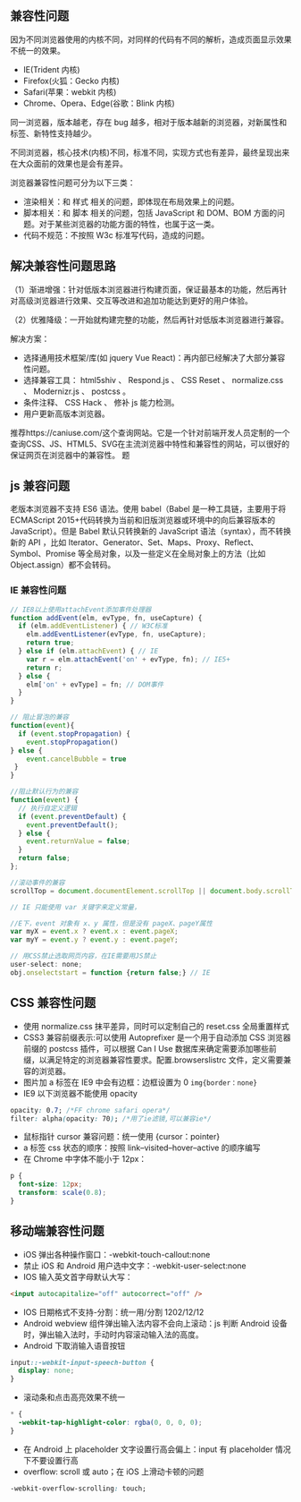 ## 兼容性问题

因为不同浏览器使用的内核不同，对同样的代码有不同的解析，造成页面显示效果不统一的效果。

- IE(Trident 内核)
- Firefox(火狐：Gecko 内核)
- Safari(苹果：webkit 内核)
- Chrome、Opera、Edge(谷歌：Blink 内核)

同一浏览器，版本越老，存在 bug 越多，相对于版本越新的浏览器，对新属性和标签、新特性支持越少。

不同浏览器，核心技术(内核)不同，标准不同，实现方式也有差异，最终呈现出来在大众面前的效果也是会有差异。

浏览器兼容性问题可分为以下三类：

- 渲染相关：和 样式 相关的问题，即体现在布局效果上的问题。
- 脚本相关：和 脚本 相关的问题，包括 JavaScript 和 DOM、BOM 方面的问题。对于某些浏览器的功能方面的特性，也属于这一类。
- 代码不规范：不按照 W3c 标准写代码，造成的问题。

## 解决兼容性问题思路

（1）渐进增强：针对低版本浏览器进行构建页面，保证最基本的功能，然后再针对高级浏览器进行效果、交互等改进和追加功能达到更好的用户体验。

（2）优雅降级：一开始就构建完整的功能，然后再针对低版本浏览器进行兼容。

解决方案：

- 选择通用技术框架/库(如 jquery Vue React)：再内部已经解决了大部分兼容性问题。
- 选择兼容工具： html5shiv 、 Respond.js 、 CSS Reset 、 normalize.css 、 Modernizr.js 、 postcss 。
- 条件注释、 CSS Hack 、 修补 js 能力检测。
- 用户更新高版本浏览器。

推荐https://caniuse.com/这个查询网站。它是一个针对前端开发人员定制的一个查询CSS、JS、HTML5、SVG在主流浏览器中特性和兼容性的网站，可以很好的保证网页在浏览器中的兼容性。
题

## js 兼容问题

老版本浏览器不支持 ES6 语法。使用 babel（Babel 是一种工具链，主要用于将 ECMAScript 2015+代码转换为当前和旧版浏览器或环境中的向后兼容版本的 JavaScript）。但是 Babel 默认只转换新的 JavaScript 语法（syntax），而不转换新的 API ，比如 Iterator、Generator、Set、Maps、Proxy、Reflect、Symbol、Promise 等全局对象，以及一些定义在全局对象上的方法（比如 Object.assign）都不会转码。

### IE 兼容性问题

```js
// IE8以上使用attachEvent添加事件处理器
function addEvent(elm, evType, fn, useCapture) {
  if (elm.addEventListener) { // W3C标准
    elm.addEventListener(evType, fn, useCapture);
    return true;
  } else if (elm.attachEvent) { // IE
    var r = elm.attachEvent('on' + evType, fn); // IE5+
    return r;
  } else {
    elm['on' + evType] = fn; // DOM事件
  }
}

// 阻止冒泡的兼容
function(event){
  if (event.stopPropagation) {
	event.stopPropagation()
} else {
	event.cancelBubble = true
 }
}

//阻止默认行为的兼容
function(event) {
  // 执行自定义逻辑
  if (event.preventDefault) {
    event.preventDefault();
  } else {
    event.returnValue = false;
  }
  return false;
};

//滚动事件的兼容
scrollTop = document.documentElement.scrollTop || document.body.scrollTop

// IE 只能使用 var 关键字来定义常量，

//E下，event 对象有 x、y 属性，但是没有 pageX、pageY属性
var myX = event.x ? event.x : event.pageX;
var myY = event.y ? event.y : event.pageY;

// 用CSS禁止选取网页内容，在IE需要用JS禁止
user-select: none;
obj.onselectstart = function {return false;} // IE
```

## CSS 兼容性问题

- 使用 normalize.css 抹平差异，同时可以定制自己的 reset.css 全局重置样式
- CSS3 兼容前缀表示:可以使用 Autoprefixer 是一个用于自动添加 CSS 浏览器前缀的 postcss 插件，可以根据 Can I Use 数据库来确定需要添加哪些前缀，以满足特定的浏览器兼容性要求。配置.browserslistrc 文件，定义需要兼容的浏览器。
- 图片加 a 标签在 IE9 中会有边框：边框设置为 0 `img{border：none}`
- IE9 以下浏览器不能使用 opacity

```css
opacity: 0.7; /*FF chrome safari opera*/
filter: alpha(opacity: 70); /*用了ie滤镜,可以兼容ie*/
```

- 鼠标指针 cursor 兼容问题：统一使用 {cursor：pointer}
- a 标签 css 状态的顺序：按照 link–visited–hover–active 的顺序编写
- 在 Chrome 中字体不能小于 12px：

```css
p {
  font-size: 12px;
  transform: scale(0.8);
}
```

## 移动端兼容性问题

- iOS 弹出各种操作窗口：-webkit-touch-callout:none
- 禁止 iOS 和 Android 用户选中文字：-webkit-user-select:none
- IOS 输入英文首字母默认大写：

```html
<input autocapitalize="off" autocorrect="off" />
```

- IOS 日期格式不支持-分割：统一用/分割 1202/12/12
- Android webview 组件弹出输入法内容不会向上滚动：js 判断 Android 设备时，弹出输入法时，手动时内容滚动输入法的高度。
- Android 下取消输入语音按钮

```css
input::-webkit-input-speech-button {
  display: none;
}
```

- 滚动条和点击高亮效果不统一

```css
* {
  -webkit-tap-highlight-color: rgba(0, 0, 0, 0);
}
```

- 在 Android 上 placeholder 文字设置行高会偏上：input 有 placeholder 情况下不要设置行高
- overflow: scroll 或 auto；在 iOS 上滑动卡顿的问题

```css
-webkit-overflow-scrolling: touch;
```
